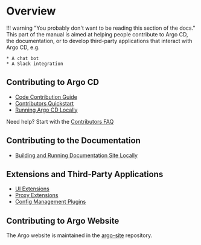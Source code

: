 # Overview

!!! warning "You probably don't want to be reading this section of the docs."
    This part of the manual is aimed at helping people contribute to Argo CD, the documentation, or to develop third-party applications that interact with Argo CD, e.g.
    
    * A chat bot
    * A Slack integration
    

## Contributing to Argo CD
* [Code Contribution Guide](code-contributions/)
* [Contributors Quickstart](contributors-quickstart/)
* [Running Argo CD Locally](running-locally/)

Need help? Start with the [Contributors FAQ](faq/)

## Contributing to the Documentation
* [Building and Running Documentation Site Locally](site/)

## Extensions and Third-Party Applications
* [UI Extensions](ui-extensions/)
* [Proxy Extensions](proxy-extensions/)
* [Config Management Plugins](../operator-manual/config-management-plugins/)

## Contributing to Argo Website
The Argo website is maintained in the [argo-site](https://github.com/argoproj/argo-site) repository.